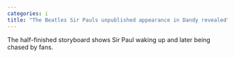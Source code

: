 ```yaml
---
categories: i
title: "The Beatles Sir Pauls unpublished appearance in Dandy revealed"
---
```

The half-finished storyboard shows Sir Paul waking up and later being chased by fans.